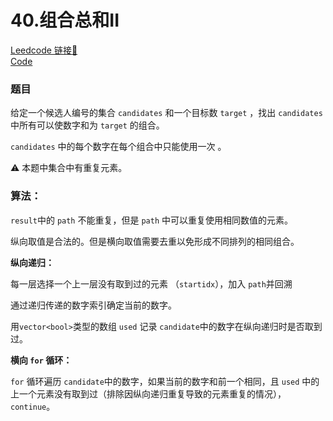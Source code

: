 # 40.组合总和II

[Leedcode 链接🔗](https://leetcode.cn/problems/combination-sum-ii/description/)  
[Code](https://github.com/alstondu/lc/blob/main/40/40.cpp)

### 题目

给定一个候选人编号的集合 ```candidates``` 和一个目标数 ```target``` ，找出 ```candidates``` 中所有可以使数字和为 ```target``` 的组合。

```candidates``` 中的每个数字在每个组合中只能使用一次 。

⚠️ 本题中集合中有重复元素。



### 算法：

```result```中的 ```path``` 不能重复，但是 ```path``` 中可以重复使用相同数值的元素。

纵向取值是合法的。但是横向取值需要去重以免形成不同排列的相同组合。

**纵向递归：**

每一层选择一个上一层没有取到过的元素 （```startidx```），加入 ```path```并回溯

通过递归传递的数字索引确定当前的数字。

用```vector<bool>```类型的数组 ```used``` 记录 ```candidate```中的数字在纵向递归时是否取到过。


**横向 ```for``` 循环：**

```for``` 循环遍历 ```candidate```中的数字，如果当前的数字和前一个相同，且 ```used``` 中的上一个元素没有取到过（排除因纵向递归重复导致的元素重复的情况），```continue```。


